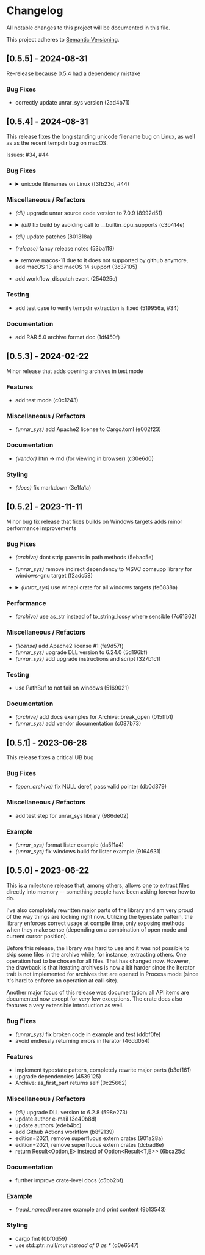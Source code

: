 # Changelog
[//]: # "DO NOT EDIT THIS FILE MANUALLY"
[//]: # "This file is automatically generated using git-cliff"
[//]: # "See here for more information: https://git-cliff.org"
All notable changes to this project will be documented in this file.

This project adheres to [Semantic Versioning](https://semver.org/spec/v2.0.0.html).

## [0.5.5] - 2024-08-31

Re-release because 0.5.4 had a dependency mistake


### <!--1-->Bug Fixes

- correctly update unrar_sys version (2ad4b71)


## [0.5.4] - 2024-08-31

This release fixes the long standing unicode filename bug on Linux, as well as as the recent tempdir bug on macOS.

Issues: #34, #44

### <!--1-->Bug Fixes

- <details>
  <summary>unicode filenames on Linux (f3fb23d, #44)</summary>
  <blockquote>

  This bug caused CJK chars in filename to be stripped out on Linux.
  For example, `/media/mydisk/fooにほん.rar`  would result in
  `/media/mydisk/foo` so the open will fail
  
  due to
  
  ```cpp
      if (r->ArcNameW!=nullptr && *r->ArcNameW!=0)
        ArcName=r->ArcNameW;
      else
        CharToWide(AnsiArcName,ArcName);
  
      Data->Arc.Open(ArcName,FMF_OPENSHARED)
  ```
  
  in `Data->Arc.Open`, ArcName is converted with `WideToChar`
  causing the CJK bytes to get lost. So we pass it as AnsiArcName,
  so `CharToWide` is called first, causing to conversion to work.
  </blockquote>
  </details>

### <!--4-->Miscellaneous / Refactors

- <em>(dll)</em> upgrade unrar source code version to 7.0.9 (8992d51)
- <details>
  <summary><em>(dll)</em> fix build by avoiding call to __builtin_cpu_supports (c3b414e)</summary>
  <blockquote>

  This fixes the ___cpu_model undefined error on macOS 12 and macOS 13<br>
  confirmed macOS 14 does not have this issue
  </blockquote>
  </details>
- <em>(dll)</em> update patches (801318a)
- <em>(release)</em> fancy release notes (53ba119)
- <details>
  <summary>remove macos-11 due to it does not supported by github anymore, add macOS 13  and macOS 14 support (3c37105)</summary>
  <blockquote>

  see https://github.blog/changelog/2024-05-20-actions-upcoming-changes-to-github-hosted-macos-runners/#macos-11-deprecation-and-removal
  </blockquote>
  </details>
- add workflow_dispatch event (254025c)

### <!--5-->Testing

- add test case to verify tempdir extraction is fixed (519956a, #34)

### <!--6-->Documentation

- add RAR 5.0 archive format doc (1df450f)


## [0.5.3] - 2024-02-22

Minor release that adds opening archives in test mode


### <!--2-->Features

- add test mode (c0c1243)

### <!--4-->Miscellaneous / Refactors

- <em>(unrar_sys)</em> add Apache2 license to Cargo.toml (e002f23)

### <!--6-->Documentation

- <em>(vendor)</em> htm -> md (for viewing in browser) (c30e6d0)

### <!--8-->Styling

- <em>(docs)</em> fix markdown (3e1fa1a)


## [0.5.2] - 2023-11-11

Minor bug fix release that fixes builds on Windows targets adds minor performance improvements


### <!--1-->Bug Fixes

- <em>(archive)</em> dont strip parents in path methods (5ebac5e)
- <em>(unrar_sys)</em> remove indirect dependency to MSVC comsupp library for windows-gnu target (f2adc58)
- <details>
  <summary><em>(unrar_sys)</em> use winapi crate for all windows targets (fe6838a)</summary>
  <blockquote>

  chore(unrar_sys): link against static libstdc++ on windows-gnu targets<br>
  chore(unrar_sys): fall back to C++14 (minimal version supported by MSVC)
  </blockquote>
  </details>

### <!--3-->Performance

- <em>(archive)</em> use as_str instead of to_string_lossy where sensible (7c61362)

### <!--4-->Miscellaneous / Refactors

- <em>(license)</em> add Apache2 license #1 (fe9d57f)
- <em>(unrar_sys)</em> upgrade DLL version to 6.24.0 (5d196bf)
- <em>(unrar_sys)</em> add upgrade instructions and script (327b1c1)

### <!--5-->Testing

- use PathBuf to not fail on windows (5169021)

### <!--6-->Documentation

- <em>(archive)</em> add docs examples for Archive::break_open (015ffb1)
- <em>(unrar_sys)</em> add vendor documentation (c087b73)


## [0.5.1] - 2023-06-28

This release fixes a critical UB bug


### <!--1-->Bug Fixes

- <em>(open_archive)</em> fix NULL deref, pass valid pointer (db0d379)

### <!--4-->Miscellaneous / Refactors

- add test step for unrar_sys library (986de02)

### <!--7-->Example

- <em>(unrar_sys)</em> format lister example (da5f1a4)
- <em>(unrar_sys)</em> fix windows build for lister example (9164631)


## [0.5.0] - 2023-06-22

This is a milestone release that, among others, allows one to extract files directly into memory -- something people have been asking forever how to do.

I've also completely rewritten major parts of the library and am very proud of the way things are looking right now. Utilizing the typestate pattern, the library enforces correct usage at compile time, only exposing methods when they make sense (depending on a combination of open mode and current cursor position).

Before this release, the library was hard to use and it was not possible to skip some files in the archive while, for instance, extracting others. One operation had to be chosen for all files. That has changed now. However, the drawback is that iterating archives is now a bit harder since the Iterator trait is not implemented for archives that are opened in Process mode (since it's hard to enforce an operation at call-site).

Another major focus of this release was documentation: all API items are documented now except for very few exceptions. The crate docs also features a very extensible introduction as well.


### <!--1-->Bug Fixes

- <em>(unrar_sys)</em> fix broken code in example and test (ddbf0fe)
- avoid endlessly returning errors in Iterator (46dd054)

### <!--2-->Features

- implement typestate pattern, completely rewrite major parts (b3ef161)
- upgrade dependencies (4539125)
- Archive::as_first_part returns self (0c25662)

### <!--4-->Miscellaneous / Refactors

- <em>(dll)</em> upgrade DLL version to 6.2.8 (598e273)
- update author e-mail (3e40b8d)
- update authors (edeb4bc)
- add Github Actions workflow (b8f2139)
- edition=2021, remove superfluous extern crates (901a28a)
- edition=2021, remove superfluous extern crates (dcbad8e)
- return Result<Option<T>,E> instead of Option<Result<T,E>> (6bca25c)

### <!--6-->Documentation

- further improve crate-level docs (c5bb2bf)

### <!--7-->Example

- <em>(read_named)</em> rename example and print content (9b13543)

### <!--8-->Styling

- cargo fmt (0bf0d59)
- use std::ptr::null/_mut instead of 0 as *_ (d0e6547)


